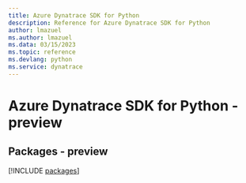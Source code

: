 ```yaml
---
title: Azure Dynatrace SDK for Python
description: Reference for Azure Dynatrace SDK for Python
author: lmazuel
ms.author: lmazuel
ms.data: 03/15/2023
ms.topic: reference
ms.devlang: python
ms.service: dynatrace
---
```

# Azure Dynatrace SDK for Python - preview
## Packages - preview
[!INCLUDE [packages](dynatrace-index.md)]